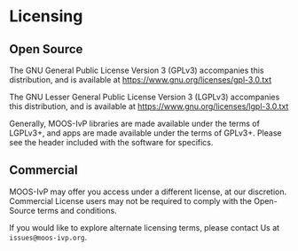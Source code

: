 # Licensing

## Open Source

The GNU General Public License Version 3 (GPLv3) accompanies this distribution, and is available at https://www.gnu.org/licenses/gpl-3.0.txt

The GNU Lesser General Public License Version 3 (LGPLv3) accompanies this distribution, and is available at https://www.gnu.org/licenses/lgpl-3.0.txt

Generally, MOOS-IvP libraries are made available under the terms of LGPLv3+, and apps are made available under the terms of GPLv3+.
Please see the header included with the software for specifics.

## Commercial

MOOS-IvP may offer you access under a different license, at our discretion. Commercial License users may not be required to comply with the Open-Source terms and conditions.

If you would like to explore alternate licensing terms, please contact Us at `issues@moos-ivp.org`.